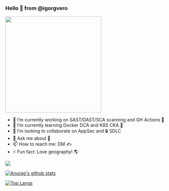 ### Hello 👋 from @igorgvero
<img src="https://user-images.githubusercontent.com/46729371/127727116-b9d3c90a-43fe-4379-a418-5e75aaf756cd.png" width="300" />

- 🔭 I’m currently working on SAST/DAST/SCA scanning and GH Actions 💯
- 🌱 I’m currently learning Docker DCA and K8S CKA 📖
- 👯 I’m looking to collaborate on AppSec and 🔒 SDLC
- 💬 Ask me about 🎏
- 📫 How to reach me: DM ✍️
- ⚡ Fun fact: Love geography! 🌎


![](https://komarev.com/ghpvc/?username=igorgvero)

[![Anurag's github stats](https://github-readme-stats.vercel.app/api?username=igorgvero&count_private=true&show_icons=true&theme=graywhite)](https://github.com/anuraghazra/github-readme-stats)

[![Top Langs](https://github-readme-stats.vercel.app/api/top-langs/?username=igorgvero&layout=compact&theme=graywhite)](https://github.com/anuraghazra/github-readme-stats)
